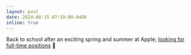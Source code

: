 ```yaml
---
layout: post
date: 2024-08-15 07:59:00-0400
inline: true
---
```


Back to school after an exciting spring and summer at Apple; [looking for full-time positions](https://www.linkedin.com/in/mukulkhanna/) 💼
